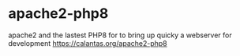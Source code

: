 # apache2-php8
apache2 and the lastest PHP8 for to bring up quicky a webserver for development
https://calantas.org/apache2-php8
